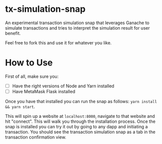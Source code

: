 # tx-simulation-snap

An experimental transaction simulation snap that leverages Ganache to simulate transactions and tries to interpret the simulation result for user benefit.

Feel free to fork this and use it for whatever you like.

# How to Use

First of all, make sure you:

- [ ] Have the right versions of Node and Yarn installed
- [ ] Have MetaMask Flask installed

Once you have that installed you can run the snap as follows: `yarn install && yarn start`.

This will spin up a website at `localhost:8000`, navigate to that website and hit "connect". This will walk you through the installation process. Once the snap is installed you can try it out by going to any dapp and initiating a transaction. You should see the transaction simulation snap as a tab in the transaction confirmation view.
